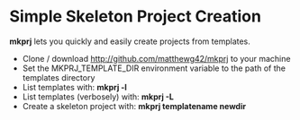 Simple Skeleton Project Creation
================================

**mkprj** lets you quickly and easily create projects from templates. 

* Clone / download http://github.com/matthewg42/mkprj to your machine
* Set the MKPRJ_TEMPLATE_DIR environment variable to the path of the templates directory
* List templates with: **mkprj -l**
* List templates (verbosely) with: **mkprj -L**
* Create a skeleton project with: **mkprj templatename newdir**

